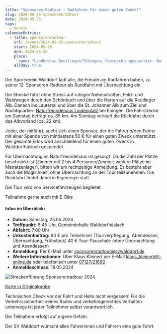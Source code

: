 ```yaml
---
title: "Sponsoren-Radtour - Radfahren für einen guten Zweck!"
slug: 2024-05-25-sponsorenradtour
date: 2024-05-25
tags:
  - Verein
calendarEntries:
  - title: Sponsorenradtour
    url: /event/2024-05-25-sponsorenradtour
    start: 2024-05-25
    end: 2024-05-26
    place:
      name: "Landkreise Reutlingen/Tübingen; Übernachtungsquartier: Naturfreundehaus Eningen"
    allDay: true
---
```

Der Sportverein Walddorf lädt alle, die Freude am Radfahren haben, zu seiner 12. Sponsoren-Radtour als Rundfahrt mit Übernachtung ein.

Die Strecke führt ohne Stress auf ruhigen Nebenstraßen, Feld- und Waldwegen durch den Schönbuch und über die Härten auf die Reutlinger Alb. Danach ins Lautertal und über die St. Johanner Alb zum Ziel und Nachtquartier: [Naturfreundehaus Lindenplatz](https://maps.app.goo.gl/Y61TZhgt7kryR4uu7) bei Eningen. Die Fahrstrecke am Samstag beträgt ca. 85&nbsp;km. Am Sonntag verläuft die Rückfahrt durch das Albvorland (ca. 22&nbsp;km).

Jeder, der mitfährt, sucht sich einen Sponsor, der die Fahrerin/den Fahrer mit einer Spende von mindestens 50&nbsp;€ für einen guten Zweck unterstützt. Der gesamte Erlös wird anschließend für einen guten Zweck in Walddorfhäslach gespendet.

Für Übernachtung im Naturfreundehaus ist gesorgt. Da die Zahl der Plätze beschränkt ist (Zimmer mit 2 bis 4 Personen/Zimmer; weitere Plätze im Matratzenlager), bitten wir um rechtzeitige Anmeldung. Es besteht aber auch die Möglichkeit, ohne Übernachtung an der Tour teilzunehmen. Die Rückfahrt findet dabei in Eigenregie statt.

Die Tour wird von Servicefahrzeugen begleitet.

Teilnahme gerne auch mit E-Bike

#### Infos im Überblick:

* **Datum:** Samstag, 25.05.2024
* **Treffpunkt:** 6:45 Uhr, Gemeindehalle Walddorfhäslach
* **Abfahrt:** 7:00 Uhr
* **Unkostenbeitrag:** 
  90 € pro Teilnehmer (Tourverpflegung, Abendessen, Übernachtung, Frühstück)
  40 € Tour-Pauschale (ohne Übernachtung und Abendessen)
* **Anmeldung:** Per E-Mail unter [sponsorenradtour@svwalddorf.de](mailto:sponsorenradtour@svwalddorf.de)
* **Weitere Informationen:** Über Klaus Kleinert per E-Mail [klaus_kleinert@t-online.de](mailto:klaus_kleinert@t-online.de) oder telefonisch unter [07127/21692](tel:0712721692)
* **Anmeldeschluss:** 18.05.2024

![Streckenführung Sponsorenradtour 2024](/media/2024/2024-01-31-sponsorenradtour-streckenkarte.jpg)

[Karte in Originalgröße](/media/2024/2024-01-31-sponsorenradtour-streckenkarte.jpg)

Technischen Check vor der Fahrt und Helm nicht vergessen! Für die Verkehrssicherheit seines Rades und verkehrsgerechtes Verhalten unterwegs ist jeder Teilnehmer selbst verantwortlich.

Die Teilnahme erfolgt auf eigene Gefahr.

Der SV Walddorf wünscht allen Fahrerinnen und Fahrern eine gute Fahrt.